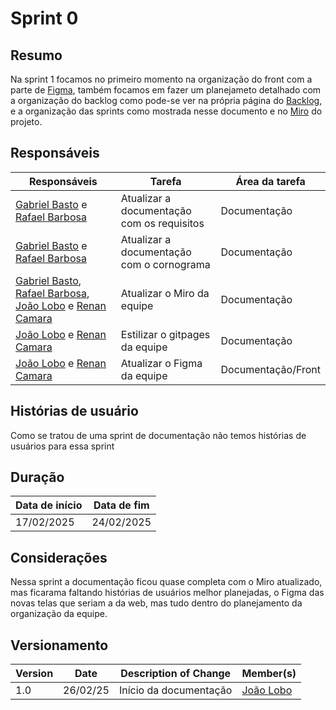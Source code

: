 # Sprint 0

## Resumo

Na sprint 1 focamos no primeiro momento na organização do front com a parte de [Figma](https://www.figma.com/design/U6QmxfCbFZoYo6a8Bgm99I/FGR-telemetria?node-id=0-1&p=f&t=BgTcxVufCCe488RN-0), também focamos em fazer um planejameto detalhado com a organização do backlog como pode-se ver na própria página do [Backlog](../requirements/backlog.md), e a organização das sprints como mostrada nesse documento e no [Miro](https://miro.com/app/board/uXjVLjvte3Y=/) do projeto.

## Responsáveis

| Responsáveis | Tarefa | Área da tarefa |
| ------------ | ------ | -------------- |
| [Gabriel Basto](https://github.com/Bertolazi) e [Rafael Barbosa](https://github.com/rafaelbdmelo117) | Atualizar a documentação com os requisitos | Documentação |
| [Gabriel Basto](https://github.com/Bertolazi) e [Rafael Barbosa](https://github.com/rafaelbdmelo117) | Atualizar a documentação com o cornograma | Documentação |
| [Gabriel Basto](https://github.com/Bertolazi), [Rafael Barbosa](https://github.com/rafaelbdmelo117), [João Lobo](https://github.com/joaolobo10) e [Renan Camara](https://github.com/Renurin) | Atualizar o Miro da equipe | Documentação | 
| [João Lobo](https://github.com/joaolobo10) e [Renan Camara](https://github.com/Renurin) | Estilizar o gitpages da equipe | Documentação |
| [João Lobo](https://github.com/joaolobo10) e [Renan Camara](https://github.com/Renurin) | Atualizar o Figma da equipe | Documentação/Front |

## Histórias de usuário

Como se tratou de uma sprint de documentação não temos histórias de usuários para essa sprint

## Duração

| Data de início | Data de fim |
| -------------- | ----------- |
| 17/02/2025 | 24/02/2025 |

## Considerações

Nessa sprint a documentação ficou quase completa com o Miro atualizado, mas ficarama faltando histórias de usuários melhor planejadas, o Figma das novas telas que seriam a da web, mas tudo dentro do planejamento da organização da equipe.

## Versionamento
 

| Version | Date     | Description of Change  | Member(s)                                  |
| ------- | -------- | ---------------------- | ------------------------------------------ |
| 1.0     | 26/02/25 | Início da documentação | [João Lobo](https://github.com/joaolobo10) |